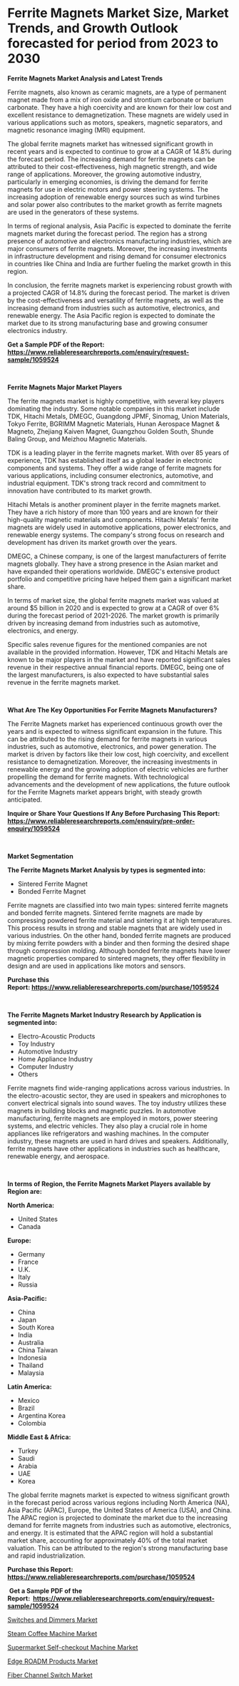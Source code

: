 <p><h1>Ferrite Magnets Market Size, Market Trends, and Growth Outlook forecasted for period from 2023 to 2030</h1></p><p><strong>Ferrite Magnets Market Analysis and Latest Trends</strong></p>
<p><p>Ferrite magnets, also known as ceramic magnets, are a type of permanent magnet made from a mix of iron oxide and strontium carbonate or barium carbonate. They have a high coercivity and are known for their low cost and excellent resistance to demagnetization. These magnets are widely used in various applications such as motors, speakers, magnetic separators, and magnetic resonance imaging (MRI) equipment.</p><p>The global ferrite magnets market has witnessed significant growth in recent years and is expected to continue to grow at a CAGR of 14.8% during the forecast period. The increasing demand for ferrite magnets can be attributed to their cost-effectiveness, high magnetic strength, and wide range of applications. Moreover, the growing automotive industry, particularly in emerging economies, is driving the demand for ferrite magnets for use in electric motors and power steering systems. The increasing adoption of renewable energy sources such as wind turbines and solar power also contributes to the market growth as ferrite magnets are used in the generators of these systems.</p><p>In terms of regional analysis, Asia Pacific is expected to dominate the ferrite magnets market during the forecast period. The region has a strong presence of automotive and electronics manufacturing industries, which are major consumers of ferrite magnets. Moreover, the increasing investments in infrastructure development and rising demand for consumer electronics in countries like China and India are further fueling the market growth in this region.</p><p>In conclusion, the ferrite magnets market is experiencing robust growth with a projected CAGR of 14.8% during the forecast period. The market is driven by the cost-effectiveness and versatility of ferrite magnets, as well as the increasing demand from industries such as automotive, electronics, and renewable energy. The Asia Pacific region is expected to dominate the market due to its strong manufacturing base and growing consumer electronics industry.</p></p>
<p><strong>Get a Sample PDF of the Report:&nbsp; <a href="https://www.reliableresearchreports.com/enquiry/request-sample/1059524">https://www.reliableresearchreports.com/enquiry/request-sample/1059524</a></strong></p>
<p>&nbsp;</p>
<p><strong>Ferrite Magnets Major Market Players</strong></p>
<p><p>The ferrite magnets market is highly competitive, with several key players dominating the industry. Some notable companies in this market include TDK, Hitachi Metals, DMEGC, Guangdong JPMF, Sinomag, Union Materials, Tokyo Ferrite, BGRIMM Magnetic Materials, Hunan Aerospace Magnet & Magneto, Zhejiang Kaiven Magnet, Guangzhou Golden South, Shunde Baling Group, and Meizhou Magnetic Materials.</p><p>TDK is a leading player in the ferrite magnets market. With over 85 years of experience, TDK has established itself as a global leader in electronic components and systems. They offer a wide range of ferrite magnets for various applications, including consumer electronics, automotive, and industrial equipment. TDK's strong track record and commitment to innovation have contributed to its market growth.</p><p>Hitachi Metals is another prominent player in the ferrite magnets market. They have a rich history of more than 100 years and are known for their high-quality magnetic materials and components. Hitachi Metals' ferrite magnets are widely used in automotive applications, power electronics, and renewable energy systems. The company's strong focus on research and development has driven its market growth over the years.</p><p>DMEGC, a Chinese company, is one of the largest manufacturers of ferrite magnets globally. They have a strong presence in the Asian market and have expanded their operations worldwide. DMEGC's extensive product portfolio and competitive pricing have helped them gain a significant market share.</p><p>In terms of market size, the global ferrite magnets market was valued at around $5 billion in 2020 and is expected to grow at a CAGR of over 6% during the forecast period of 2021-2026. The market growth is primarily driven by increasing demand from industries such as automotive, electronics, and energy.</p><p>Specific sales revenue figures for the mentioned companies are not available in the provided information. However, TDK and Hitachi Metals are known to be major players in the market and have reported significant sales revenue in their respective annual financial reports. DMEGC, being one of the largest manufacturers, is also expected to have substantial sales revenue in the ferrite magnets market.</p></p>
<p>&nbsp;</p>
<p><strong>What Are The Key Opportunities For Ferrite Magnets Manufacturers?</strong></p>
<p><p>The Ferrite Magnets market has experienced continuous growth over the years and is expected to witness significant expansion in the future. This can be attributed to the rising demand for ferrite magnets in various industries, such as automotive, electronics, and power generation. The market is driven by factors like their low cost, high coercivity, and excellent resistance to demagnetization. Moreover, the increasing investments in renewable energy and the growing adoption of electric vehicles are further propelling the demand for ferrite magnets. With technological advancements and the development of new applications, the future outlook for the Ferrite Magnets market appears bright, with steady growth anticipated.</p></p>
<p><strong>Inquire or Share Your Questions If Any Before Purchasing This Report: <a href="https://www.reliableresearchreports.com/enquiry/pre-order-enquiry/1059524">https://www.reliableresearchreports.com/enquiry/pre-order-enquiry/1059524</a></strong></p>
<p>&nbsp;</p>
<p><strong>Market Segmentation</strong></p>
<p><strong>The Ferrite Magnets Market Analysis by types is segmented into:</strong></p>
<p><ul><li>Sintered Ferrite Magnet</li><li>Bonded Ferrite Magnet</li></ul></p>
<p><p>Ferrite magnets are classified into two main types: sintered ferrite magnets and bonded ferrite magnets. Sintered ferrite magnets are made by compressing powdered ferrite material and sintering it at high temperatures. This process results in strong and stable magnets that are widely used in various industries. On the other hand, bonded ferrite magnets are produced by mixing ferrite powders with a binder and then forming the desired shape through compression molding. Although bonded ferrite magnets have lower magnetic properties compared to sintered magnets, they offer flexibility in design and are used in applications like motors and sensors.</p></p>
<p><strong>Purchase this Report:&nbsp;<a href="https://www.reliableresearchreports.com/purchase/1059524">https://www.reliableresearchreports.com/purchase/1059524</a></strong></p>
<p>&nbsp;</p>
<p><strong>The Ferrite Magnets Market Industry Research by Application is segmented into:</strong></p>
<p><ul><li>Electro-Acoustic Products</li><li>Toy Industry</li><li>Automotive Industry</li><li>Home Appliance Industry</li><li>Computer Industry</li><li>Others</li></ul></p>
<p><p>Ferrite magnets find wide-ranging applications across various industries. In the electro-acoustic sector, they are used in speakers and microphones to convert electrical signals into sound waves. The toy industry utilizes these magnets in building blocks and magnetic puzzles. In automotive manufacturing, ferrite magnets are employed in motors, power steering systems, and electric vehicles. They also play a crucial role in home appliances like refrigerators and washing machines. In the computer industry, these magnets are used in hard drives and speakers. Additionally, ferrite magnets have other applications in industries such as healthcare, renewable energy, and aerospace.</p></p>
<p>&nbsp;</p>
<p><strong>In terms of Region, the Ferrite Magnets Market Players available by Region are:</strong></p>
<p>
    <p> <strong> North America: </strong>
        <ul>
            <li>United States</li>
            <li>Canada</li>
        </ul>
        </p> 
    <p> <strong> Europe: </strong>
        <ul>
            <li>Germany</li>
            <li>France</li>
            <li>U.K.</li>
            <li>Italy</li>
            <li>Russia</li>
        </ul>
        </p> 
    <p> <strong> Asia-Pacific: </strong>
        <ul>
            <li>China</li>
            <li>Japan</li>
            <li>South Korea</li>
            <li>India</li>
            <li>Australia</li>
            <li>China Taiwan</li>
            <li>Indonesia</li>
            <li>Thailand</li>
            <li>Malaysia</li>
        </ul>
        </p> 
    <p> <strong> Latin America: </strong>
        <ul>
            <li>Mexico</li>
            <li>Brazil</li>
            <li>Argentina Korea</li>
            <li>Colombia</li>
        </ul>
        </p> 
    <p> <strong> Middle East & Africa: </strong>
        <ul>
            <li>Turkey</li>
            <li>Saudi</li>
            <li>Arabia</li>
            <li>UAE</li>
            <li>Korea</li>
        </ul>
    </p>
    </p>
<p><p>The global ferrite magnets market is expected to witness significant growth in the forecast period across various regions including North America (NA), Asia Pacific (APAC), Europe, the United States of America (USA), and China. The APAC region is projected to dominate the market due to the increasing demand for ferrite magnets from industries such as automotive, electronics, and energy. It is estimated that the APAC region will hold a substantial market share, accounting for approximately 40% of the total market valuation. This can be attributed to the region's strong manufacturing base and rapid industrialization.</p></p>
<p><strong>Purchase this Report: <a href="https://www.reliableresearchreports.com/purchase/1059524">https://www.reliableresearchreports.com/purchase/1059524</a></strong></p>
<p>&nbsp;<strong>Get a Sample PDF of the Report:&nbsp;&nbsp;<a href="https://www.reliableresearchreports.com/enquiry/request-sample/1059524">https://www.reliableresearchreports.com/enquiry/request-sample/1059524</a></strong></p>
<p><strong></strong></p>
<p><p><a href="https://medium.com/@jackybrekke/switches-and-dimmers-market-exploring-market-share-market-trends-and-future-growth-3a08fdb1f870">Switches and Dimmers Market</a></p><p><a href="https://medium.com/@keygreen5469/steam-coffee-machine-market-competitive-analysis-market-trends-and-forecast-to-2030-dbb08518b7bd">Steam Coffee Machine Market</a></p><p><a href="https://www.linkedin.com/pulse/supermarket-self-checkout-machine-market-size-2023--rrh7e/">Supermarket Self-checkout Machine Market</a></p><p><a href="https://www.linkedin.com/pulse/edge-roadm-products-market-size-share-global-analysis-report-hzqce/">Edge ROADM Products Market</a></p><p><a href="https://www.linkedin.com/pulse/fiber-channel-switch-market-share-amp-new-trends-analysis-report-gs4ie/">Fiber Channel Switch Market</a></p></p>